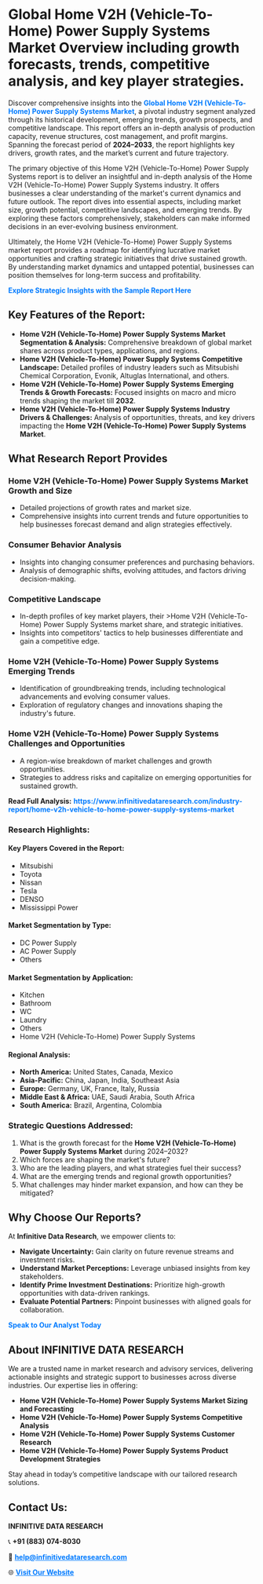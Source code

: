 <h1>Global Home V2H (Vehicle-To-Home) Power Supply Systems Market Overview including growth forecasts, trends, competitive analysis, and key player strategies.</h1>
<p>
Discover comprehensive insights into the 
<a href="https://www.infinitivedataresearch.com/industry-report/home-v2h-vehicle-to-home-power-supply-systems-market" rel="dofollow" style="color: #007BFF; text-decoration: none;"><strong>Global Home V2H (Vehicle-To-Home) Power Supply Systems Market</strong></a>, a pivotal industry segment analyzed through its historical development, emerging trends, growth prospects, and competitive landscape. This report offers an in-depth analysis of production capacity, revenue structures, cost management, and profit margins. Spanning the forecast period of <strong>2024–2033</strong>, the report highlights key drivers, growth rates, and the market’s current and future trajectory.
</p>
<p>
The primary objective of this Home V2H (Vehicle-To-Home) Power Supply Systems report is to deliver an insightful and in-depth analysis of the Home V2H (Vehicle-To-Home) Power Supply Systems industry. It offers businesses a clear understanding of the market's current dynamics and future outlook. The report dives into essential aspects, including market size, growth potential, competitive landscapes, and emerging trends. By exploring these factors comprehensively, stakeholders can make informed decisions in an ever-evolving business environment.
</p>
<p>
Ultimately, the Home V2H (Vehicle-To-Home) Power Supply Systems market report provides a roadmap for identifying lucrative market opportunities and crafting strategic initiatives that drive sustained growth. By understanding market dynamics and untapped potential, businesses can position themselves for long-term success and profitability.
</p>
<p>
<a href="https://www.infinitivedataresearch.com/request-sample/reportId=111159" style="color: #007BFF; text-decoration: none;"><strong>Explore Strategic Insights with the Sample Report Here</strong></a>
</p>

<h2>Key Features of the Report:</h2>
<ul>
<li><strong>Home V2H (Vehicle-To-Home) Power Supply Systems Market Segmentation & Analysis:</strong> Comprehensive breakdown of global market shares across product types, applications, and regions.</li>
<li><strong>Home V2H (Vehicle-To-Home) Power Supply Systems Competitive Landscape:</strong> Detailed profiles of industry leaders such as Mitsubishi Chemical Corporation, Evonik, Altuglas International, and others.</li>
<li><strong>Home V2H (Vehicle-To-Home) Power Supply Systems Emerging Trends & Growth Forecasts:</strong> Focused insights on macro and micro trends shaping the market till <strong>2032</strong>.</li>
<li><strong>Home V2H (Vehicle-To-Home) Power Supply Systems Industry Drivers & Challenges:</strong> Analysis of opportunities, threats, and key drivers impacting the <strong>Home V2H (Vehicle-To-Home) Power Supply Systems Market</strong>.</li>
</ul>

<h2>What Research Report Provides</h2>
<h3>Home V2H (Vehicle-To-Home) Power Supply Systems Market Growth and Size</h3>
<ul>
<li>Detailed projections of growth rates and market size.</li>
<li>Comprehensive insights into current trends and future opportunities to help businesses forecast demand and align strategies effectively.</li>
</ul>

<h3>Consumer Behavior Analysis</h3>
<ul>
<li>Insights into changing consumer preferences and purchasing behaviors.</li>
<li>Analysis of demographic shifts, evolving attitudes, and factors driving decision-making.</li>
</ul>

<h3>Competitive Landscape</h3>
<ul>
<li>In-depth profiles of key market players, their >Home V2H (Vehicle-To-Home) Power Supply Systems market share, and strategic initiatives.</li>
<li>Insights into competitors' tactics to help businesses differentiate and gain a competitive edge.</li>
</ul>

<h3>Home V2H (Vehicle-To-Home) Power Supply Systems Emerging Trends</h3>
<ul>
<li>Identification of groundbreaking trends, including technological advancements and evolving consumer values.</li>
<li>Exploration of regulatory changes and innovations shaping the industry's future.</li>
</ul>

<h3>Home V2H (Vehicle-To-Home) Power Supply Systems Challenges and Opportunities</h3>
<ul>
<li>A region-wise breakdown of market challenges and growth opportunities.</li>
<li>Strategies to address risks and capitalize on emerging opportunities for sustained growth.</li>
</ul>
<p><strong>Read Full Analysis:</strong> <a href="https://www.infinitivedataresearch.com/industry-report/home-v2h-vehicle-to-home-power-supply-systems-market" rel="dofollow" style="color: #007BFF; text-decoration: none;"><strong>https://www.infinitivedataresearch.com/industry-report/home-v2h-vehicle-to-home-power-supply-systems-market</strong></a></p>
<h3>Research Highlights:</h3>
<h4>Key Players Covered in the Report:</h4>
<ul><li>Mitsubishi</li><li>Toyota</li><li>Nissan</li><li>Tesla</li><li>DENSO</li><li>Mississippi Power</li></ul>
<h4>Market Segmentation by Type:</h4>
<ul><li>DC Power Supply</li><li>AC Power Supply</li><li>Others</li></ul>
<h4>Market Segmentation by Application:</h4>
<ul><li>Kitchen</li><li>Bathroom</li><li>WC</li><li>Laundry</li><li>Others</li><li>Home V2H (Vehicle-To-Home) Power Supply Systems</li></ul>

<h4>Regional Analysis:</h4>
<ul>
<li><strong>North America:</strong> United States, Canada, Mexico</li>
<li><strong>Asia-Pacific:</strong> China, Japan, India, Southeast Asia</li>
<li><strong>Europe:</strong> Germany, UK, France, Italy, Russia</li>
<li><strong>Middle East & Africa:</strong> UAE, Saudi Arabia, South Africa</li>
<li><strong>South America:</strong> Brazil, Argentina, Colombia</li>
</ul>

<h3>Strategic Questions Addressed:</h3>
<ol>
<li>What is the growth forecast for the <strong>Home V2H (Vehicle-To-Home) Power Supply Systems Market</strong> during 2024–2032?</li>
<li>Which forces are shaping the market's future?</li>
<li>Who are the leading players, and what strategies fuel their success?</li>
<li>What are the emerging trends and regional growth opportunities?</li>
<li>What challenges may hinder market expansion, and how can they be mitigated?</li>
</ol>

<h2>Why Choose Our Reports?</h2>
<p>At <strong>Infinitive Data Research</strong>, we empower clients to:</p>
<ul>
<li><strong>Navigate Uncertainty:</strong> Gain clarity on future revenue streams and investment risks.</li>
<li><strong>Understand Market Perceptions:</strong> Leverage unbiased insights from key stakeholders.</li>
<li><strong>Identify Prime Investment Destinations:</strong> Prioritize high-growth opportunities with data-driven rankings.</li>
<li><strong>Evaluate Potential Partners:</strong> Pinpoint businesses with aligned goals for collaboration.</li>
</ul>
<p><a href="https://www.infinitivedataresearch.com/industry-report/home-v2h-vehicle-to-home-power-supply-systems-market" rel="dofollow" style="color: #007BFF; text-decoration: none;"><strong>Speak to Our Analyst Today</strong></a></p>

<h2>About INFINITIVE DATA RESEARCH</h2>
<p>We are a trusted name in market research and advisory services, delivering actionable insights and strategic support to businesses across diverse industries. Our expertise lies in offering:</p>
<ul>
<li><strong>Home V2H (Vehicle-To-Home) Power Supply Systems Market Sizing and Forecasting</strong></li>
<li><strong>Home V2H (Vehicle-To-Home) Power Supply Systems Competitive Analysis</strong></li>
<li><strong>Home V2H (Vehicle-To-Home) Power Supply Systems Customer Research</strong></li>
<li><strong>Home V2H (Vehicle-To-Home) Power Supply Systems Product Development Strategies</strong></li>
</ul>
<p>Stay ahead in today’s competitive landscape with our tailored research solutions.</p>

<h2>Contact Us:</h2>
<p><strong>INFINITIVE DATA RESEARCH</strong></p>
<p>📞 <strong>+91 (883) 074-8030</strong></p>
<p>📧 <strong><a href="mailto:help@infinitivedataresearch.com" style="color: #007BFF;">help@infinitivedataresearch.com</a></strong></p>
<p>🌐 <strong><a href="https://www.infinitivedataresearch.com" rel="dofollow" style="color: #007BFF;">Visit Our Website</a></strong></p>